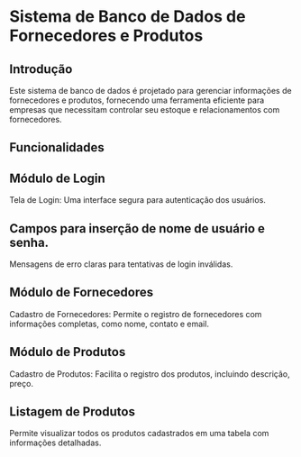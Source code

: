 # Sistema de Banco de Dados de Fornecedores e Produtos
## Introdução

Este sistema de banco de dados é projetado para gerenciar informações de fornecedores e produtos, fornecendo uma ferramenta eficiente para empresas que necessitam controlar seu estoque e relacionamentos com fornecedores.

## Funcionalidades

## Módulo de Login
Tela de Login: Uma interface segura para autenticação dos usuários.

## Campos para inserção de nome de usuário e senha.
Mensagens de erro claras para tentativas de login inválidas.

## Módulo de Fornecedores
Cadastro de Fornecedores: Permite o registro de fornecedores com informações completas, como nome, contato e email.

## Módulo de Produtos
Cadastro de Produtos: Facilita o registro dos produtos, incluindo descrição, preço.

## Listagem de Produtos
Permite visualizar todos os produtos cadastrados em uma tabela com informações detalhadas.
